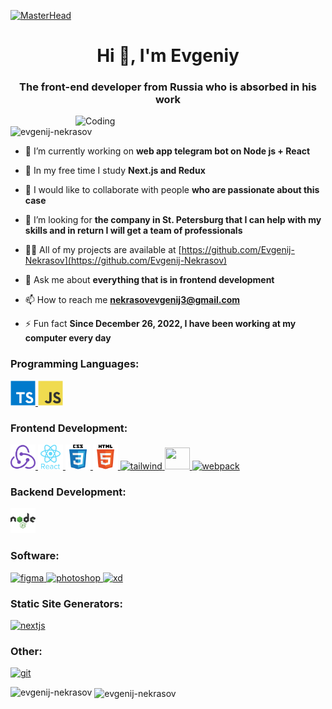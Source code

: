 [![MasterHead](https://user-images.githubusercontent.com/74038190/241765440-80728820-e06b-4f96-9c9e-9df46f0cc0a5.gif)](https://github.com/Evgenij-Nekrasov)
<h1 align="center">Hi 👋, I'm Evgeniy</h1>
<h3 align="center">The front-end developer from Russia who is absorbed in his work</h3>
<img align="right" alt="Coding" width="400" src="https://cdn.dribbble.com/users/1162077/screenshots/3848914/programmer.gif">

<p align="left"> <img src="https://komarev.com/ghpvc/?username=evgenij-nekrasov&label=Profile%20views&color=0e75b6&style=flat" alt="evgenij-nekrasov" /> </p>

- 🔭 I’m currently working on **web app telegram bot on Node js + React**

- 🌱 In my free time I study **Next.js and Redux**

- 👯 I would like to collaborate with people **who are passionate about this case**

- 🤝 I’m looking for **the company in St. Petersburg that I can help with my skills and in return I will get a team of professionals**

- 👨‍💻 All of my projects are available at [https://github.com/Evgenij-Nekrasov](https://github.com/Evgenij-Nekrasov)

- 💬 Ask me about **everything that is in frontend development**

- 📫 How to reach me **nekrasovevgenij3@gmail.com**

- ⚡ Fun fact **Since December 26, 2022, I have been working at my computer every day**


<h3 align="left">Programming Languages:</h3>
<p align="left">
<a href="https://www.typescriptlang.org/" target="_blank" rel="noreferrer"> <img src="https://raw.githubusercontent.com/devicons/devicon/master/icons/typescript/typescript-original.svg" alt="typescript" width="40" height="40"/> </a> 
<a href="https://developer.mozilla.org/en-US/docs/Web/JavaScript" target="_blank" rel="noreferrer"> <img src="https://raw.githubusercontent.com/devicons/devicon/master/icons/javascript/javascript-original.svg" alt="javascript" width="40" height="40"/> </a>
</p>
<h3 align="left">Frontend Development:</h3>
<p align="left">
<a href="https://redux.js.org" target="_blank" rel="noreferrer"> <img src="https://raw.githubusercontent.com/devicons/devicon/master/icons/redux/redux-original.svg" alt="redux" width="40" height="40"/> </a>
<a href="https://reactjs.org/" target="_blank" rel="noreferrer"> <img src="https://raw.githubusercontent.com/devicons/devicon/master/icons/react/react-original-wordmark.svg" alt="react" width="40" height="40"/> </a>
<a href="https://www.w3schools.com/css/" target="_blank" rel="noreferrer"> <img src="https://raw.githubusercontent.com/devicons/devicon/master/icons/css3/css3-original-wordmark.svg" alt="css3" width="40" height="40"/> </a> 
<a href="https://www.w3.org/html/" target="_blank" rel="noreferrer"> <img src="https://raw.githubusercontent.com/devicons/devicon/master/icons/html5/html5-original-wordmark.svg" alt="html5" width="40" height="40"/> </a>
<a href="https://tailwindcss.com/" target="_blank" rel="noreferrer"> <img src="https://www.vectorlogo.zone/logos/tailwindcss/tailwindcss-icon.svg" alt="tailwind" width="40" height="40"/> </a>
<a href="https://getbootstrap.com" target="_blank" rel="noreferrer"> <img src="https://upload.wikimedia.org/wikipedia/commons/thumb/b/b2/Bootstrap_logo.svg/1200px-Bootstrap_logo.svg.png" width="40" height="35"/> </a>
<a href="https://webpack.js.org" target="_blank" rel="noreferrer"> <img src="https://habrastorage.org/r/w1560/webt/k-/tm/2g/k-tm2gvbb_ky6gdrd-tzqrzjkf4.png" alt="webpack" width="40" height="40"/> </a>
</p>
<h3 align="left">Backend Development:</h3>
<p align="left">
<a href="https://nodejs.org" target="_blank" rel="noreferrer"> <img src="https://raw.githubusercontent.com/devicons/devicon/master/icons/nodejs/nodejs-original-wordmark.svg" alt="nodejs" width="40" height="40"/> </a>
</p>
<h3 align="left">Software:</h3>
<p align="left">
<a href="https://www.figma.com/" target="_blank" rel="noreferrer"> <img src="https://www.vectorlogo.zone/logos/figma/figma-icon.svg" alt="figma" width="40" height="40"/> </a>
<a href="https://www.photoshop.com/en" target="_blank" rel="noreferrer"> <img src="https://upload.wikimedia.org/wikipedia/commons/thumb/a/af/Adobe_Photoshop_CC_icon.svg/1200px-Adobe_Photoshop_CC_icon.svg.png" alt="photoshop" width="40" height="40"/> </a>  
<a href="https://www.adobe.com/products/xd.html" target="_blank" rel="noreferrer"> <img src="https://upload.wikimedia.org/wikipedia/commons/thumb/c/c2/Adobe_XD_CC_icon.svg/1200px-Adobe_XD_CC_icon.svg.png" alt="xd" width="40" height="40"/> </a>
</p>
<h3 align="left">Static Site Generators:</h3>
<p align="left">
<a href="https://nextjs.org/" target="_blank" rel="noreferrer"> <img src="https://testrigor.com/wp-content/uploads/2023/04/nextjs-logo-square.png" alt="nextjs" width="40" height="40"/> </a>  
</p>
<h3 align="left">Other:</h3>
<p align="left">
<a href="https://git-scm.com/" target="_blank" rel="noreferrer"> <img src="https://www.vectorlogo.zone/logos/git-scm/git-scm-icon.svg" alt="git" width="40" height="40"/> </a> 
</p>


<p><img align="left" src="https://github-readme-stats.vercel.app/api/top-langs?username=evgenij-nekrasov&show_icons=true&locale=en&layout=compact" alt="evgenij-nekrasov" /></p>

<p>&nbsp;<img align="center" src="https://github-readme-stats.vercel.app/api?username=evgenij-nekrasov&show_icons=true&locale=en" alt="evgenij-nekrasov" /></p>
